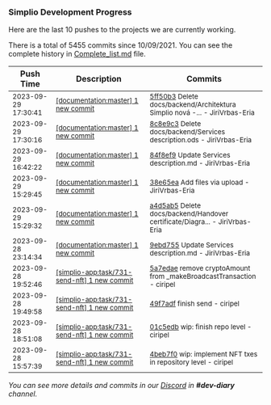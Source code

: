 
### Simplio Development Progress

Here are the last 10 pushes to the projects we are currently working.

There is a total of 5455 commits since 10/09/2021. You can see the complete history in
 [Complete_list.md](Complete_list.md) file.

| Push Time | Description | Commits |
| --- | --- | --- |
| <sub>2023-09-29 17:30:41</sub> | <sub>[[documentation:master] 1 new commit](https://github.com/SimplioOfficial/documentation/commit/5ff50b3b6b7f35ecc2343e57533e78e7af28b6d2)</sub> | <sub>[5ff50b3](https://github.com/SimplioOfficial/documentation/commit/5ff50b3b6b7f35ecc2343e57533e78e7af28b6d2) Delete docs/backend/Architektura Simplio nová -... - JiriVrbas-Eria</sub> |
| <sub>2023-09-29 17:30:16</sub> | <sub>[[documentation:master] 1 new commit](https://github.com/SimplioOfficial/documentation/commit/8c8e9c36a2ec8b8fd9686d3fe3560079766bed78)</sub> | <sub>[8c8e9c3](https://github.com/SimplioOfficial/documentation/commit/8c8e9c36a2ec8b8fd9686d3fe3560079766bed78) Delete docs/backend/Services description.ods - JiriVrbas-Eria</sub> |
| <sub>2023-09-29 16:42:22</sub> | <sub>[[documentation:master] 1 new commit](https://github.com/SimplioOfficial/documentation/commit/84f8ef9cca28c2ff146bebf307aa6dd50e6d1788)</sub> | <sub>[84f8ef9](https://github.com/SimplioOfficial/documentation/commit/84f8ef9cca28c2ff146bebf307aa6dd50e6d1788) Update Services description.md - JiriVrbas-Eria</sub> |
| <sub>2023-09-29 15:29:45</sub> | <sub>[[documentation:master] 1 new commit](https://github.com/SimplioOfficial/documentation/commit/38e65eace01785490c2c74342fdbfe3dc506fd6a)</sub> | <sub>[38e65ea](https://github.com/SimplioOfficial/documentation/commit/38e65eace01785490c2c74342fdbfe3dc506fd6a) Add files via upload - JiriVrbas-Eria</sub> |
| <sub>2023-09-29 15:29:32</sub> | <sub>[[documentation:master] 1 new commit](https://github.com/SimplioOfficial/documentation/commit/a4d5ab53c1d6fcbc1629b59d09900dace1478c1a)</sub> | <sub>[a4d5ab5](https://github.com/SimplioOfficial/documentation/commit/a4d5ab53c1d6fcbc1629b59d09900dace1478c1a) Delete docs/backend/Handover certificate/Diagra... - JiriVrbas-Eria</sub> |
| <sub>2023-09-28 23:14:34</sub> | <sub>[[documentation:master] 1 new commit](https://github.com/SimplioOfficial/documentation/commit/9ebd7552bd036faa17d58a3b2d70af94e7f9a510)</sub> | <sub>[9ebd755](https://github.com/SimplioOfficial/documentation/commit/9ebd7552bd036faa17d58a3b2d70af94e7f9a510) Update Services description.md - JiriVrbas-Eria</sub> |
| <sub>2023-09-28 19:52:46</sub> | <sub>[[simplio-app:task/731-send-nft] 1 new commit](https://github.com/SimplioOfficial/simplio-app/commit/5a7edae895aadd88d899422644638b739cc65f99)</sub> | <sub>[5a7edae](https://github.com/SimplioOfficial/simplio-app/commit/5a7edae895aadd88d899422644638b739cc65f99) remove cryptoAmount from _makeBroadcastTransaction - ciripel</sub> |
| <sub>2023-09-28 19:49:58</sub> | <sub>[[simplio-app:task/731-send-nft] 1 new commit](https://github.com/SimplioOfficial/simplio-app/commit/49f7adf6812cb2a74106385d6ea51b92b5795289)</sub> | <sub>[49f7adf](https://github.com/SimplioOfficial/simplio-app/commit/49f7adf6812cb2a74106385d6ea51b92b5795289) finish send - ciripel</sub> |
| <sub>2023-09-28 18:51:08</sub> | <sub>[[simplio-app:task/731-send-nft] 1 new commit](https://github.com/SimplioOfficial/simplio-app/commit/01c5edb21a08a70a3a4ae962f56a5b2d729d4171)</sub> | <sub>[01c5edb](https://github.com/SimplioOfficial/simplio-app/commit/01c5edb21a08a70a3a4ae962f56a5b2d729d4171) wip: finish repo level - ciripel</sub> |
| <sub>2023-09-28 15:57:39</sub> | <sub>[[simplio-app:task/731-send-nft] 1 new commit](https://github.com/SimplioOfficial/simplio-app/commit/4beb7f05c0b56c6b245b67af528993ce812e26fa)</sub> | <sub>[4beb7f0](https://github.com/SimplioOfficial/simplio-app/commit/4beb7f05c0b56c6b245b67af528993ce812e26fa) wip: implement NFT txes in repository level - ciripel</sub> |

_You can see more details and commits in our [Discord](https://discord.gg/aKhjuwZmdP) in **#dev-diary** channel._
